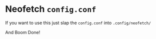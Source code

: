 # Neofetch `config.conf`

If you want to use this just slap the `config.conf` into `.config/neofetch/`

And Boom Done!
